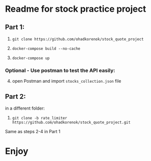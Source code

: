 # Readme for stock practice project
## Part 1:

1. ```git clone https://github.com/ohadkorenok/stock_quote_project```

2. ```docker-compose build --no-cache```

3. ``docker-compose up``

### Optional - Use postman to test the API easily:
4. open Postman and import `stocks_collection.json` file


## Part 2:
in a different folder: 
1. ```git clone -b rate_limiter https://github.com/ohadkorenok/stock_quote_project.git```

Same as steps 2-4 in Part 1


# Enjoy


